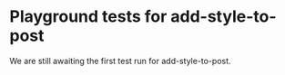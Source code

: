 # Playground tests for add-style-to-post
We are still awaiting the first test run for add-style-to-post.

